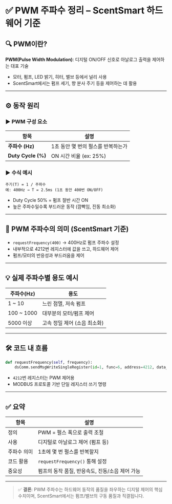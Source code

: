 # ✅ PWM 주파수 정리 – ScentSmart 하드웨어 기준

## 🔍 PWM이란?

**PWM(Pulse Width Modulation)**: 디지털 ON/OFF 신호로 아날로그 출력을 제어하는 대표 기술

- 모터, 펌프, LED 밝기, 히터, 밸브 등에서 널리 사용
- ScentSmart에서는 펌프 세기, 향 분사 주기 등을 제어하는 데 활용

---

## ⚙️ 동작 원리

### ▶ PWM 구성 요소

| 항목          | 설명 |
|---------------|------|
| **주파수 (Hz)** | 1초 동안 몇 번의 펄스를 반복하는가 |
| **Duty Cycle (%)** | ON 시간 비율 (ex: 25%) |

### ▶ 수식 예시

```text
주기(T) = 1 / 주파수
예: 400Hz → T = 2.5ms (1초 동안 400번 ON/OFF)
```

- Duty Cycle 50% = 펌프 절반 시간 ON
- 높은 주파수일수록 부드러운 동작 (깜빡임, 진동 최소화)

---

## 🧠 PWM 주파수의 의미 (ScentSmart 기준)

- `requestFrequency(400)` → 400Hz로 펌프 주파수 설정
- 내부적으로 4212번 레지스터에 값을 쓰고, 하드웨어 제어
- 펌프/모터의 반응성과 부드러움을 제어

---

## 💡 실제 주파수별 용도 예시

| 주파수(Hz)     | 용도 |
|----------------|------|
| 1 ~ 10         | 느린 점멸, 저속 펌프 |
| 100 ~ 1000     | 대부분의 모터/펌프 제어 |
| 5000 이상      | 고속 정밀 제어 (소음 최소화) |

---

## 🛠 코드 내 흐름

```python
def requestFrequency(self, frequency):
    dsComm.sendMsgWriteSingleRegister(id=1, func=6, address=4212, data_command=frequency)
```

- `4212`번 레지스터는 PWM 제어용
- MODBUS 프로토콜 기반 단일 레지스터 쓰기 명령

---

## ✅ 요약

| 항목     | 설명 |
|----------|------|
| 정의     | PWM = 펄스 폭으로 출력 조절 |
| 사용     | 디지털로 아날로그 제어 (펌프 등) |
| 주파수 의미 | 1초에 몇 번 펄스를 반복할지 |
| 코드 활용 | `requestFrequency()` 통해 설정 |
| 중요성   | 펌프의 동작 품질, 반응속도, 진동/소음 제어 가능 |

---

> ✅ **결론**: PWM 주파수는 하드웨어 동작의 품질을 좌우하는 디지털 제어의 핵심 수치이며, ScentSmart에서는 펌프/밸브의 구동 품질과 직결됩니다.
